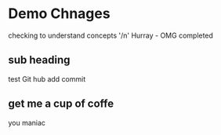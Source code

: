 # Demo Chnages 
checking to understand concepts
'/n' Hurray - OMG completed 
## sub heading 
test Git hub add commit 
## get me a cup of coffe
you maniac
